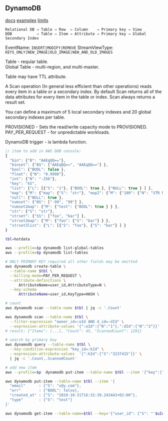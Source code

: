 DynamoDB
-

[docs](https://docs.aws.amazon.com/dynamodb/?id=docs_gateway)
[examples](https://docs.aws.amazon.com/sdk-for-go/v1/developer-guide/using-dynamodb-with-go-sdk.html)
[limits](https://docs.aws.amazon.com/amazondynamodb/latest/developerguide/Limits.html)

````
Relational DB ⇒ Table ⇒ Row  ⇒ Column    ⇒ Primary key ⇒ View
DDB           ⇒ Table ⇒ Item ⇒ Attribute ⇒ Primary key ⇒ Global Secondary Index
````

EventName: `INSERT|MODIFY|REMOVE`
StreamViewType: `KEYS_ONLY|NEW_IMAGE|OLD_IMAGE|NEW_AND_OLD_IMAGES`

Table - reqular table.
<br>Global Table - multi-region, and multi-master.

Table may have TTL attribute.

A Scan operation (In general less efficient than other operations)
reads every item in a table or a secondary index.
By default Scan returns all of the data attributes for every item in the table or index.
Scan always returns a result set.

You can define a maximum of 5 local secondary indexes
and 20 global secondary indexes per table.

PROVISIONED - Sets the read/write capacity mode to PROVISIONED.
PAY_PER_REQUEST - for unpredictable workloads.

DynamoDB trigger - is lambda function.

````js
// item to add in AWS DDB console:
{
  "bin": {"B": "AAEqQQ=="},
  "binset": {"BS": ["AAEqQQ==", "AAEqQQ=="] },
  "bool": {"BOOL": false },
  "float": {"N": "0.9998"},
  "int": {"N": "-256"},
  "key": "k5",
  "list": {"L": [{"S": "1"}, {"BOOL": true }, {"NULL": true } ] },
  "map": {"M": {"map": {"S": "str"}, "map2": {"M": {"100": {"N": "STR MUST NOT BE BLANK"} } } } },
  "null": {"NULL": true },
  "numset": {"NS": ["-99", "99"] },
  "numset2map": {"M": {"test": {"BOOL": true } } },
  "str": {"S": "str"},
  "strset": {"SS": ["foo", "bar"] },
  "strset2map": {"M": {"foo": {"S": "bar"} } },
  "strset3list": {"L": [{"S": "foo"}, {"S": "bar"} ] }
}
````

````sh
tbl=hotdata

aws --profile=$p dynamodb list-global-tables
aws --profile=$p dynamodb list-tables

# ONLY PRIMARY KEY required all other fields may be omitted
aws dynamodb create-table \
  --table-name $tbl \
  --billing-mode=PAY_PER_REQUEST \
  --attribute-definitions \
      AttributeName=user_id,AttributeType=N \
  --key-schema
      AttributeName=user_id,KeyType=HASH \

# count
aws dynamodb scan --table-name $tbl | jq -c '.Count'

aws dynamodb scan --table-name $tbl \
  --filter-expression "owner_id=:oId AND d_id=:dId" \
  --expression-attribute-values '{":oId":{"N":"1"},":dId":{"N":"2"}}'
# result: {"Items": [...], "Count": 45, "ScannedCount": 1291}

# search by primary key
aws dynamodb query --table-name $tbl \
  --key-condition-expression "key_id=:kId" \
  --expression-attribute-values  '{":kId":{"S":"3237415"}}' \
  | jq -c '.Count,.ScannedCount'

# add new item
aws --profile=$p  dynamodb put-item --table-name $tbl --item '{"key":{"S": "k1"},"v":{"S": "v1"}}'

aws dynamodb put-item --table-name $tbl --item '{
  "email"      : {"S": "x@y.com"},
  "err"        : {"BOOL": false},
  "created_at" : {"S": "2019-10-31T16:32:39.243443+02:00"},
  "type"       : {"S": "test"}
}'

aws dynamodb get-item --table-name=$tbl --key='{"user_id": {"S": "'$uId'"}}'
````
